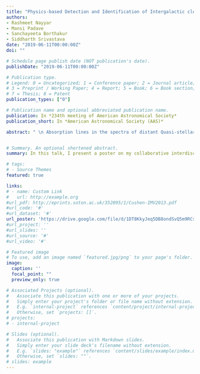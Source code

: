 ```yaml
---
title: "Physics-based Detection and Identification of Intergalactic clouds using Probabilistic Programming"
authors:
- Rashmeet Nayyar
- Mansi Padave
- Sanchayeeta Borthakur
- Siddharth Srivastava
date: "2019-06-11T00:00:00Z"
doi: ""

# Schedule page publish date (NOT publication's date).
publishDate: "2019-06-11T00:00:00Z"

# Publication type.
# Legend: 0 = Uncategorized; 1 = Conference paper; 2 = Journal article;
# 3 = Preprint / Working Paper; 4 = Report; 5 = Book; 6 = Book section;
# 7 = Thesis; 8 = Patent
publication_types: ["0"]

# Publication name and optional abbreviated publication name.
publication: In *234th meeting of American Astronomical Society*
publication_short: In *American Astronomical Society (AAS)*

abstract: " \n Absorption lines in the spectra of distant Quasi-stellar objects are our main source of information about physical conditions and composition of matter in the intergalactic medium. However, manual analysis of such spectra is time-consuming and error-prone, in part due to the unknown redshifts of absorption lines and the unknown number of intervening clouds. Automatic analysis has also been challenging for this problem - observational uncertainties make it difficult to use combinatorial search techniques, and approaches based on probabilistic inference typically require prior knowledge of the number of clouds. \n\n We present a new approach that supports a variety of QSO spectra studies while accounting for observational uncertainties as well as the unknown numbers and types of intervening clouds. We use a probabilistic programming language, Bayesian Logic (BLOG), that extends first-order logic semantics with probability theory and allows efficient specifications for physics-based probabilistic models. We show how our system would utilize the equivalent width and position of absorption lines in the spectra as observations. It also provides a rich query language for investigating properties of the possible intervening clouds. Answers to the resulting queries would be consistent with (and supported by) the input physics models. We will evaluate this representational approach using techniques for approximate probabilistic inference on the Hubble Space Telescope (HST) COS data that cover a range of background QSO up to Z = 1. \n\n The flexibility and robustness of this analytical approach would be invaluable in evaluating scientific hypotheses with large datasets such as those from HST as well as with data expected from forthcoming large observatories such as GMT, ELT, and TMT."


# Summary. An optional shortened abstract.
summary: In this talk, I present a poster on my collaborative interdisciplinary research on using first-order probabilistic logic for inferring properties of intergalactic space.

# tags:
# - Source Themes
featured: true

links:
# - name: Custom Link
#   url: http://example.org
#url_pdf: http://eprints.soton.ac.uk/352095/1/Cushen-IMV2013.pdf
#url_code: '#'
#url_dataset: '#'
url_poster: 'https://drive.google.com/file/d/1DT8KkyJeq5DB8ondSvQ5m9RCspVUZRkL/view'
#url_project: ''
#url_slides: ''
#url_source: '#'
#url_video: '#'

# Featured image
# To use, add an image named `featured.jpg/png` to your page's folder. 
image:
  caption: ''
  focal_point: ""
  preview_only: true

# Associated Projects (optional).
#   Associate this publication with one or more of your projects.
#   Simply enter your project's folder or file name without extension.
#   E.g. `internal-project` references `content/project/internal-project/index.md`.
#   Otherwise, set `projects: []`.
# projects:
# - internal-project

# Slides (optional).
#   Associate this publication with Markdown slides.
#   Simply enter your slide deck's filename without extension.
#   E.g. `slides: "example"` references `content/slides/example/index.md`.
#   Otherwise, set `slides: ""`.
# slides: example
---
```


<!-- {{% alert note %}}
Click the *Cite* button above to demo the feature to enable visitors to import publication metadata into their reference management software.
{{% /alert %}}

{{% alert note %}}
Click the *Slides* button above to demo Academic's Markdown slides feature.
{{% /alert %}}

Supplementary notes can be added here, including [code and math](https://sourcethemes.com/academic/docs/writing-markdown-latex/). -->
